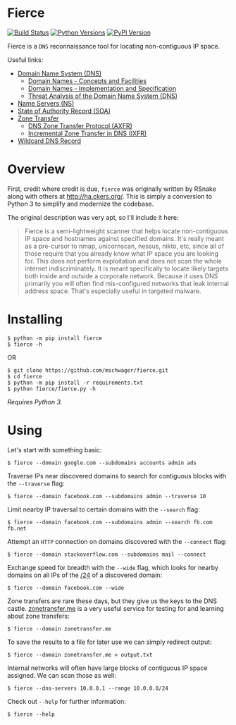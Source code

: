 # Fierce

[![Build Status](https://travis-ci.org/mschwager/fierce.svg?branch=master)](https://travis-ci.org/mschwager/fierce)
[![Python Versions](https://img.shields.io/pypi/pyversions/fierce.svg)](https://img.shields.io/pypi/pyversions/fierce.svg)
[![PyPI Version](https://img.shields.io/pypi/v/fierce.svg)](https://img.shields.io/pypi/v/fierce.svg)

Fierce is a `DNS` reconnaissance tool for locating non-contiguous IP space.

Useful links:

* [Domain Name System (DNS)](https://en.wikipedia.org/wiki/Domain_Name_System)
  * [Domain Names - Concepts and Facilities](https://tools.ietf.org/html/rfc1034)
  * [Domain Names - Implementation and Specification](https://tools.ietf.org/html/rfc1035)
  * [Threat Analysis of the Domain Name System (DNS)](https://tools.ietf.org/html/rfc3833)
* [Name Servers (NS)](https://en.wikipedia.org/wiki/Domain_Name_System#Name_servers)
* [State of Authority Record (SOA)](https://en.wikipedia.org/wiki/List_of_DNS_record_types#SOA)
* [Zone Transfer](https://en.wikipedia.org/wiki/DNS_zone_transfer)
  * [DNS Zone Transfer Protocol (AXFR)](https://tools.ietf.org/html/rfc5936)
  * [Incremental Zone Transfer in DNS (IXFR)](https://tools.ietf.org/html/rfc1995)
* [Wildcard DNS Record](https://en.wikipedia.org/wiki/Wildcard_DNS_record)

# Overview

First, credit where credit is due, `fierce` was originally written by RSnake
along with others at http://ha.ckers.org/. This is simply a conversion to
Python 3 to simplify and modernize the codebase.

The original description was very apt, so I'll include it here:

> Fierce is a semi-lightweight scanner that helps locate non-contiguous
> IP space and hostnames against specified domains. It's really meant
> as a pre-cursor to nmap, unicornscan, nessus, nikto, etc, since all 
> of those require that you already know what IP space you are looking 
> for. This does not perform exploitation and does not scan the whole 
> internet indiscriminately. It is meant specifically to locate likely 
> targets both inside and outside a corporate network. Because it uses 
> DNS primarily you will often find mis-configured networks that leak 
> internal address space. That's especially useful in targeted malware.

# Installing

```
$ python -m pip install fierce
$ fierce -h
```

OR

```
$ git clone https://github.com/mschwager/fierce.git
$ cd fierce
$ python -m pip install -r requirements.txt
$ python fierce/fierce.py -h
```

*Requires Python 3.*

# Using

Let's start with something basic:

```
$ fierce --domain google.com --subdomains accounts admin ads
```

Traverse IPs near discovered domains to search for contiguous blocks with the
`--traverse` flag:

```
$ fierce --domain facebook.com --subdomains admin --traverse 10
```

Limit nearby IP traversal to certain domains with the `--search` flag:

```
$ fierce --domain facebook.com --subdomains admin --search fb.com fb.net
```

Attempt an `HTTP` connection on domains discovered with the `--connect` flag:

```
$ fierce --domain stackoverflow.com --subdomains mail --connect
```

Exchange speed for breadth with the `--wide` flag, which looks for nearby
domains on all IPs of the [/24](https://en.wikipedia.org/wiki/Classless_Inter-Domain_Routing#IPv4_CIDR_blocks)
of a discovered domain:

```
$ fierce --domain facebook.com --wide
```

Zone transfers are rare these days, but they give us the keys to the DNS castle.
[zonetransfer.me](https://digi.ninja/projects/zonetransferme.php) is a very
useful service for testing for and learning about zone transfers:

```
$ fierce --domain zonetransfer.me
```

To save the results to a file for later use we can simply redirect output:

```
$ fierce --domain zonetransfer.me > output.txt
```

Internal networks will often have large blocks of contiguous IP space assigned.
We can scan those as well:

```
$ fierce --dns-servers 10.0.0.1 --range 10.0.0.0/24
```

Check out `--help` for further information:

```
$ fierce --help
```

